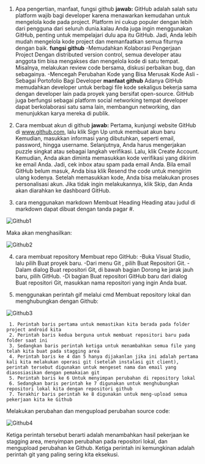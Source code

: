 1. Apa pengertian, manfaat, fungsi github
   **jawab:** GitHub adalah salah satu platform wajib bagi developer karena menawarkan kemudahan untuk mengelola kode pada project. Platform ini cukup populer dengan lebih dari pengguna dari seluruh dunia.kalau Anda juga ingin menggunakan GitHub, penting untuk mempelajari dulu apa itu GitHub. Jadi, Anda lebih mudah mengelola kode project dan memanfaatkan semua fiturnya dengan baik.
     **fungsi github**
    -Memudahkan Kolaborasi Pengerjaan Project
        Dengan distributed version control, semua developer atau anggota tim bisa mengakses dan mengelola kode di satu tempat. Misalnya, melakukan review code bersama, diskusi perbaikan bug, dan sebagainya.
    -Mencegah Perubahan Kode yang Bisa Merusak Kode Asli
    -Sebagai Portofolio Bagi Developer
    **manfaat github**
       Adanya GitHub memudahkan developer untuk berbagi file kode sekaligus bekerja sama dengan developer lain pada proyek yang bersifat open-source. GitHub juga berfungsi sebagai platform social networking tempat developer dapat berkolaborasi satu sama lain, membangun networking, dan menunjukkan karya mereka di publik.
2. Cara membuat akun di github 
   **jawab:**
     Pertama, kunjungi website GitHub di www.github.com, lalu klik Sign Up untuk membuat akun baru
     Kemudian, masukkan informasi yang dibutuhkan, seperti email, password, hingga username.
     Selanjutnya, Anda harus mengerjakan puzzle singkat atau  sebagai langkah verifikasi. Lalu, klik Create Account.
     Kemudian, Anda akan diminta memasukkan kode verifikasi yang dikirim ke email Anda. Jadi, cek inbox atau spam pada email Anda. Bila email GitHub belum masuk, Anda bisa klik Resend the code untuk mengirim ulang kodenya.
     Setelah memasukkan kode, Anda bisa melakukan proses personalisasi akun. Jika tidak ingin melakukannya, klik Skip, dan Anda akan diarahkan ke dashboard GitHub.

3. cara menggunakan markdown 
   Membuat Heading
Heading atau judul di markdown dapat dibuat dengan tanda pagar #.

![Github1](https://github.com/cayyaa/labsmkn/assets/156055082/a1ffc067-a49f-415e-8e9e-243ab01d276e)

Maka akan menghasilkan:

![Github2](https://github.com/cayyaa/labsmkn/assets/156055082/95775cd7-b7c4-4cb3-8893-16ac2b643795)

4. cara membuat repository
   Membuat repo GitHub:
  -Buka Visual Studio, lalu pilih Buat proyek baru.
  -Dari menu Git , pilih Buat Repositori Git.
  -Dalam dialog Buat repositori Git, di bawah bagian Dorong ke jarak jauh baru, pilih GitHub.
  -Di bagian Buat repositori GitHub baru dari dialog Buat repositori Git, masukkan nama repositori yang ingin Anda buat.
  
5.  menggunakan perintah gif melalui cmd
     Membuat repository lokal dan menghubungkan dengan Github:
     
![Github3](https://github.com/cayyaa/labsmkn/assets/156055082/a571ce93-fe18-40ce-9e68-0abbae229bd7)

     1. Perintah baris pertama untuk memastikan kita berada pada folder project android kita
     2. Perintah baris kedua berguna untuk membuat repositori baru pada folder saat ini
     3. Sedangkan baris perintah ketiga untuk menambahkan semua file yang telah kita buat pada stagging area
     4. Perintah baris ke 4 dan 5 hanya dijakanlan jika ini adalah pertama kali kita melakukan operasi git (setelah instalasi git client), perintah tersebut digunakan untuk mengeset nama dan email yang diasosiasikan dengan pemakaian git
     5. Perintah baris ke 6 Untuk menyimpan perubahan di repository lokal
     6. Sedangkan baris perintah ke 7 digunakan untuk menghubungkan repositori lokal kita dengan repositori github
     7. Terakhir baris perintah ke 8 digunakan untuk meng-upload semua pekerjaan kita ke Github
     
  Melakukan perubahan dan mengupload perubahan source code:
  
![Github4](https://github.com/cayyaa/labsmkn/assets/156055082/0bdbec48-d98d-4846-b81d-825313d398a5)

Ketiga perintah tersebut berarti adalah menambahkan hasil pekerjaan ke stagging area, menyimpan perubahan pada repositori lokal, dan mengupload perubahan ke Github. Ketiga perintah ini kemungkinan adalah perintah git yang paling sering kita eksekusi.


